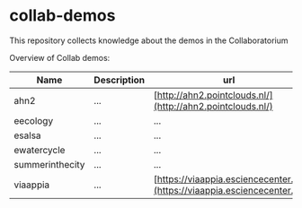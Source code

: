 # collab-demos
This repository collects knowledge about the demos in the Collaboratorium

Overview of Collab demos:

| Name | Description | url |
| --- | --- | --- |
| ahn2  | ...  | [http://ahn2.pointclouds.nl/](http://ahn2.pointclouds.nl/)  |
| eecology  | ...  | ...  |
| esalsa  | ...  | ...  |
| ewatercycle  | ...  | ...  |
| summerinthecity  | ...  | ...  |
| viaappia  | ...  | [https://viaappia.esciencecenter.nl](https://viaappia.esciencecenter.nl)  |
